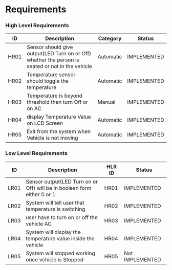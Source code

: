 # Requirements

### High Level Requirements

|  ID |  Description | Category  |  Status |   
|---|---|---|---|
| HR01  |Sensor should give output(LED Turn on or Off)  whether the person is seated or not in the vehicle   | Automatic  | IMPLEMENTED  |   
| HR02  | Temperature sensor should toggle the temperature  | Automatic  | IMPLEMENTED  |   
|  HR03 | Temperature is beyond threshold then turn Off or on AC  | Manual  | IMPLEMENTED  |   
| HR04  |display Temperature Value on LCD Screen   |  Automatic | IMPLEMENTED  |   
|  HR05 | Exit from the system when Vehicle is not moving  |  Automatic | IMPLEMENTED   |   

### Low Level Requirements

| ID  | Description  | HLR ID |  Status |   
|---|---|---|---|
| LR01  |Sensor output(LED Turn on or Off) will be in boolean form either 0 or 1   |HR01   | IMPLEMENTED  |   
| LR02  | System will tell user that temperature is switching  | HR02  | IMPLEMENTED  |   
| LR03  | user have to turn on or off the vehicle AC | HR03|  IMPLEMENTED   |   
| LR04  |  System will display the temperature value inside the vehicle | HR04  |  IMPLEMENTED |   
| LR05   | System will stopped working once vehicle is Stopped  | HR05  | Not IMPLEMENTED  |   
